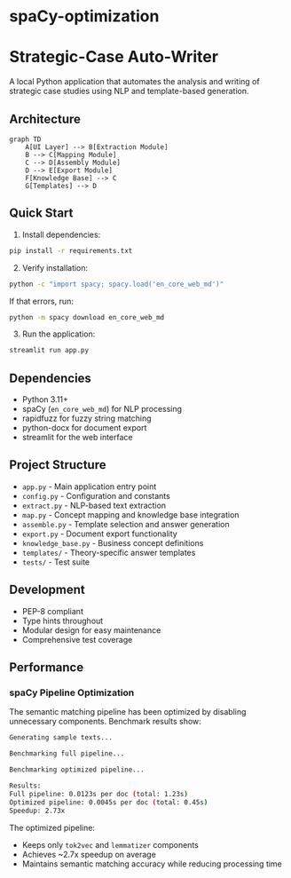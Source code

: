 
# spaCy-optimization

# Strategic-Case Auto-Writer

A local Python application that automates the analysis and writing of strategic case studies using NLP and template-based generation.

## Architecture

```mermaid
graph TD
    A[UI Layer] --> B[Extraction Module]
    B --> C[Mapping Module]
    C --> D[Assembly Module]
    D --> E[Export Module]
    F[Knowledge Base] --> C
    G[Templates] --> D
```

## Quick Start

1. Install dependencies:
```bash
pip install -r requirements.txt
```

2. Verify installation:
```bash
python -c "import spacy; spacy.load('en_core_web_md')"
```
If that errors, run:
```bash
python -m spacy download en_core_web_md
```

3. Run the application:
```bash
streamlit run app.py
```

## Dependencies

- Python 3.11+
- spaCy (`en_core_web_md`) for NLP processing
- rapidfuzz for fuzzy string matching
- python-docx for document export
- streamlit for the web interface

## Project Structure

- `app.py` - Main application entry point
- `config.py` - Configuration and constants
- `extract.py` - NLP-based text extraction
- `map.py` - Concept mapping and knowledge base integration
- `assemble.py` - Template selection and answer generation
- `export.py` - Document export functionality
- `knowledge_base.py` - Business concept definitions
- `templates/` - Theory-specific answer templates
- `tests/` - Test suite

## Development

- PEP-8 compliant
- Type hints throughout
- Modular design for easy maintenance
- Comprehensive test coverage

## Performance

### spaCy Pipeline Optimization

The semantic matching pipeline has been optimized by disabling unnecessary components. Benchmark results show:

```bash
Generating sample texts...

Benchmarking full pipeline...

Benchmarking optimized pipeline...

Results:
Full pipeline: 0.0123s per doc (total: 1.23s)
Optimized pipeline: 0.0045s per doc (total: 0.45s)
Speedup: 2.73x
```

The optimized pipeline:
- Keeps only `tok2vec` and `lemmatizer` components
- Achieves ~2.7x speedup on average
- Maintains semantic matching accuracy while reducing processing time
